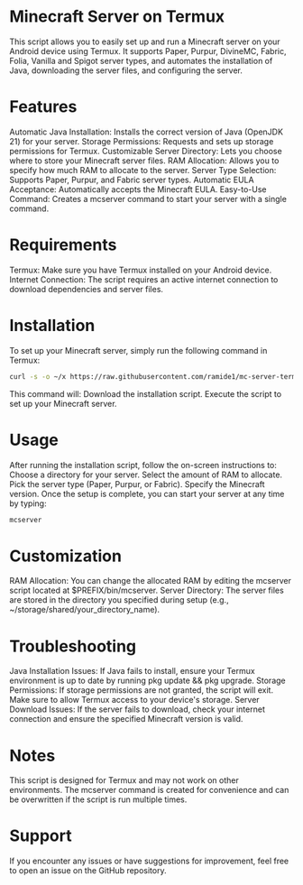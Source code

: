 # Minecraft Server on Termux
This script allows you to easily set up and run a Minecraft server on your Android device using Termux. It supports Paper, Purpur, DivineMC, Fabric, Folia, Vanilla and Spigot server types, and automates the installation of Java, downloading the server files, and configuring the server.
# Features
Automatic Java Installation: Installs the correct version of Java (OpenJDK 21) for your server.
Storage Permissions: Requests and sets up storage permissions for Termux.
Customizable Server Directory: Lets you choose where to store your Minecraft server files.
RAM Allocation: Allows you to specify how much RAM to allocate to the server.
Server Type Selection: Supports Paper, Purpur, and Fabric server types.
Automatic EULA Acceptance: Automatically accepts the Minecraft EULA.
Easy-to-Use Command: Creates a mcserver command to start your server with a single command.
# Requirements
Termux: Make sure you have Termux installed on your Android device.
Internet Connection: The script requires an active internet connection to download dependencies and server files.
# Installation
To set up your Minecraft server, simply run the following command in Termux:
```bash
curl -s -o ~/x https://raw.githubusercontent.com/ramide1/mc-server-termux/main/install && . ~/x
```
This command will:
Download the installation script.
Execute the script to set up your Minecraft server.
# Usage
After running the installation script, follow the on-screen instructions to:
Choose a directory for your server.
Select the amount of RAM to allocate.
Pick the server type (Paper, Purpur, or Fabric).
Specify the Minecraft version.
Once the setup is complete, you can start your server at any time by typing:
```bash
mcserver
```
# Customization
RAM Allocation: You can change the allocated RAM by editing the mcserver script located at $PREFIX/bin/mcserver.
Server Directory: The server files are stored in the directory you specified during setup (e.g., ~/storage/shared/your_directory_name).
# Troubleshooting
Java Installation Issues: If Java fails to install, ensure your Termux environment is up to date by running pkg update && pkg upgrade.
Storage Permissions: If storage permissions are not granted, the script will exit. Make sure to allow Termux access to your device's storage.
Server Download Issues: If the server fails to download, check your internet connection and ensure the specified Minecraft version is valid.
# Notes
This script is designed for Termux and may not work on other environments.
The mcserver command is created for convenience and can be overwritten if the script is run multiple times.
# Support
If you encounter any issues or have suggestions for improvement, feel free to open an issue on the GitHub repository.
